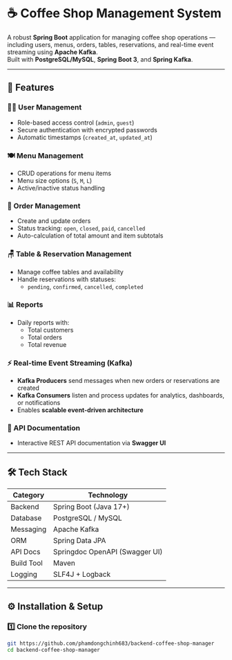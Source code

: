 # ☕ Coffee Shop Management System

A robust **Spring Boot** application for managing coffee shop operations — including users, menus, orders, tables, reservations, and real-time event streaming using **Apache Kafka**.  
Built with **PostgreSQL/MySQL**, **Spring Boot 3**, and **Spring Kafka**.

---

## 🚀 Features

### 🧑‍💼 User Management
- Role-based access control (`admin`, `guest`)
- Secure authentication with encrypted passwords
- Automatic timestamps (`created_at`, `updated_at`)

### 🍽 Menu Management
- CRUD operations for menu items
- Menu size options (`S`, `M`, `L`)
- Active/inactive status handling

### 🧾 Order Management
- Create and update orders
- Status tracking: `open`, `closed`, `paid`, `cancelled`
- Auto-calculation of total amount and item subtotals

### 🪑 Table & Reservation Management
- Manage coffee tables and availability
- Handle reservations with statuses:
  - `pending`, `confirmed`, `cancelled`, `completed`

### 📊 Reports
- Daily reports with:
  - Total customers
  - Total orders
  - Total revenue

### ⚡ Real-time Event Streaming (Kafka)
- **Kafka Producers** send messages when new orders or reservations are created
- **Kafka Consumers** listen and process updates for analytics, dashboards, or notifications
- Enables **scalable event-driven architecture**

### 🧠 API Documentation
- Interactive REST API documentation via **Swagger UI**

---

## 🛠️ Tech Stack

| Category | Technology |
|-----------|-------------|
| Backend | Spring Boot (Java 17+) |
| Database | PostgreSQL / MySQL |
| Messaging | Apache Kafka |
| ORM | Spring Data JPA |
| API Docs | Springdoc OpenAPI (Swagger UI) |
| Build Tool | Maven |
| Logging | SLF4J + Logback |

---
## ⚙️ Installation & Setup

### 1️⃣ Clone the repository
```bash
git https://github.com/phamdongchinh683/backend-coffee-shop-manager
cd backend-coffee-shop-manager